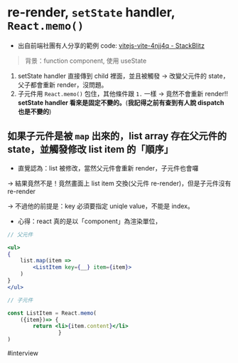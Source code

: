 # re-render, `setState` handler, `React.memo()`

- 出自前端社團有人分享的範例 code:
  [vitejs-vite-4njj4q - StackBlitz](https://stackblitz.com/edit/vitejs-vite-4njj4q?fbclid=IwAR2w7WFglIvJue3qub1i4_OdbXyZ8jUpXUy4E1VsHvargNw2h6DE8REplLA&file=src%2Fcomponents%2FQuestion1.tsx)

> 背景：function component, 使用 useState

1. setState handler 直接傳到 child 裡面，並且被觸發 → 改變父元件的 state，父子都會重新 render，沒問題。
2. 子元件用 `React.memo()` 包住，其他條件跟 `1.` 一樣
   → 竟然不會重新 render!! **setState handler 看來是固定不變的。**(**我記得之前有查到有人說 dispatch 也是不變的**)

## 如果子元件是被 `map` 出來的，list array 存在父元件的 state，並觸發修改 list item 的「順序」

- 直覺認為：list 被修改，當然父元件會重新 render，子元件也會囉

→ 結果竟然不是！竟然畫面上 list item 交換(父元件 re-render)，但是子元件沒有 re-render

→ 不過他的前提是：key 必須要指定 uniqle value，不能是 index。

- 心得：react 真的是以「component」為渲染單位，

```jsx
// 父元件

<ul>
{
	list.map(item =>
		<ListItem key={__} item={item}>
	)
}
</ul>

// 子元件

const ListItem = React.memo(
	({item})=> {
		return <li>{item.content}</li>
				}
)

```

#interview
